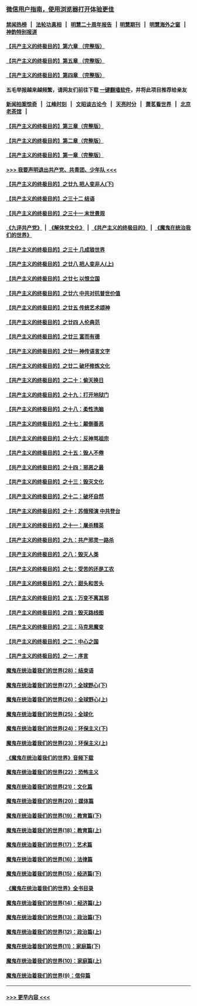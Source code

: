 ### [微信用户指南，使用浏览器打开体验更佳](https://github.com/gfw-breaker/banned-news1/blob/master/indexes/wechat-guide.md?t=0)
#### [禁闻热榜](热点新闻.md?t=0)  &nbsp;&nbsp;|&nbsp;&nbsp; [法轮功真相](https://github.com/gfw-breaker/truth/blob/master/README.md?t=0) &nbsp;&nbsp;|&nbsp;&nbsp; [明慧二十周年报告](https://github.com/gfw-breaker/mh-reports/blob/master/README.md?t=0) &nbsp;&nbsp;|&nbsp;&nbsp;[明慧期刊](https://github.com/gfw-breaker/mh-qikan) &nbsp;&nbsp;|&nbsp;&nbsp; [明慧海外之窗](https://github.com/gfw-breaker/mh-news/blob/master/README.md?t=0) &nbsp;&nbsp;|&nbsp;&nbsp; [神韵特别报道](https://github.com/gfw-breaker/mh-news/blob/master/shenyun.md?t=0)
#### [【共产主义的终极目的】第六章 （完整版）](../pages/nsc422/n11428913.md?t=02051511) 
#### [【共产主义的终极目的】第五章 （完整版）](../pages/nsc422/n11428912.md?t=02051511) 
#### [【共产主义的终极目的】第四章 （完整版）](../pages/nsc422/n11428907.md?t=02051511) 
#### 五毛举报越来越频繁，请网友们前往下载 [一键翻墙软件](https://github.com/gfw-breaker/ssr-accounts)，并将此项目推荐给亲友
#### [新闻拍案惊奇](https://github.com/gfw-breaker/banned-news1/blob/master/pages/link4.md) &nbsp;&nbsp;|&nbsp;&nbsp; [江峰时刻](https://github.com/gfw-breaker/banned-news1/blob/master/pages/link4.md) &nbsp;&nbsp;|&nbsp;&nbsp; [文昭谈古论今](https://github.com/gfw-breaker/banned-news1/blob/master/pages/link4.md) &nbsp;&nbsp;|&nbsp;&nbsp; [天亮时分](https://github.com/gfw-breaker/banned-news1/blob/master/pages/link4.md) &nbsp;&nbsp;|&nbsp;&nbsp; [萧茗看世界](https://github.com/gfw-breaker/banned-news1/blob/master/pages/link4.md) &nbsp;&nbsp;|&nbsp;&nbsp; [北京老茶馆](https://github.com/gfw-breaker/banned-news1/blob/master/pages/link4.md) &nbsp;&nbsp;|&nbsp;&nbsp; 
#### [【共产主义的终极目的】第三章（完整版）](../pages/nsc422/n11428848.md?t=02051511) 
#### [【共产主义的终极目的】第二章（完整版）](../pages/nsc422/n11428831.md?t=02051511) 
#### [【共产主义的终极目的】第一章（完整版）](../pages/nsc422/n11417651.md?t=02051511) 
#### [>>> 我要声明退出共产党、共青团、少年队 <<<](https://github.com/begood0513/goodnews/blob/master/quit/letter.md) 
#### [【共产主义的终极目的】之廿九 把人变非人(下)](../pages/nsc422/n11344140.md?t=02051511) 
#### [【共产主义的终极目的】之三十二 结语](../pages/nsc422/n11360535.md?t=02051511) 
#### [【共产主义的终极目的】之三十一 末世景观](../pages/nsc422/n11351129.md?t=02051511) 
#### [《九评共产党》](https://github.com/begood0513/9ping.md/blob/master/README.md) &nbsp;|&nbsp; [《解体党文化》](../../../../jtdwh.md/blob/master/README.md)  &nbsp;|&nbsp; [《共产主义的终极目的》](../../../../gczydzjmd.md/blob/master/README.md) &nbsp;|&nbsp; [《魔鬼在统治我们的世界》](../../../../mgztzwmdsj.md/blob/master/README.md) 
#### [【共产主义的终极目的】之三十 几成狼世界](../pages/nsc422/n11348280.md?t=02051511) 
#### [【共产主义的终极目的】之廿八 把人变非人(上)](../pages/nsc422/n11340492.md?t=02051511) 
#### [【共产主义的终极目的】之廿七 以恨立国](../pages/nsc422/n11336944.md?t=02051511) 
#### [【共产主义的终极目的】之廿六 中共对抗普世价值](../pages/nsc422/n11324785.md?t=02051511) 
#### [【共产主义的终极目的】之廿五 传统艺术颂神](../pages/nsc422/n11296396.md?t=02051511) 
#### [【共产主义的终极目的】之廿四 人伦典范](../pages/nsc422/n11296397.md?t=02051511) 
#### [【共产主义的终极目的】之廿三 富而有德](../pages/nsc422/n11283598.md?t=02051511) 
#### [【共产主义的终极目的】之廿一 神传语言文字](../pages/nsc422/n11263265.md?t=02051511) 
#### [【共产主义的终极目的】之廿二 破坏修炼文化](../pages/nsc422/n11245728.md?t=02051511) 
#### [【共产主义的终极目的】之二十：偷天换日](../pages/nsc422/n11238846.md?t=02051511) 
#### [【共产主义的终极目的】之十九：打开地狱门](../pages/nsc422/n11206376.md?t=02051511) 
#### [【共产主义的终极目的】之十八：柔性洗脑](../pages/nsc422/n11199994.md?t=02051511) 
#### [【共产主义的终极目的】之十七：颠倒善恶](../pages/nsc422/n11179782.md?t=02051511) 
#### [【共产主义的终极目的】之十六：反神骂祖宗](../pages/nsc422/n11166798.md?t=02051511) 
#### [【共产主义的终极目的】之十五：毁人不倦](../pages/nsc422/n11166792.md?t=02051511) 
#### [【共产主义的终极目的】之十四：邪恶之最](../pages/nsc422/n11150249.md?t=02051511) 
#### [【共产主义的终极目的】之十三：毁灭文化](../pages/nsc422/n11135227.md?t=02051511) 
#### [【共产主义的终极目的】之十二：破坏自然](../pages/nsc422/n11135214.md?t=02051511) 
#### [【共产主义的终极目的】之十：苏俄预演 中共登台](../pages/nsc422/n11118424.md?t=02051511) 
#### [【共产主义的终极目的】之十一：屠杀精英](../pages/nsc422/n11118442.md?t=02051511) 
#### [【共产主义的终极目的】之九：共产邪灵一路杀](../pages/nsc422/n11114139.md?t=02051511) 
#### [【共产主义的终极目的】之八：毁灭人类](../pages/nsc422/n11108503.md?t=02051511) 
#### [【共产主义的终极目的】之七：受苦的还是工农](../pages/nsc422/n11101809.md?t=02051511) 
#### [【共产主义的终极目的】之六：甜头和苦头](../pages/nsc422/n11096971.md?t=02051511) 
#### [【共产主义的终极目的】之五：万变不离其邪](../pages/nsc422/n11091285.md?t=02051511) 
#### [【共产主义的终极目的】之四：毁灭路线图](../pages/nsc422/n11086284.md?t=02051511) 
#### [【共产主义的终极目的】之三：马克思魔变](../pages/nsc422/n11061941.md?t=02051511) 
#### [【共产主义的终极目的】之二：中心之国](../pages/nsc422/n11047728.md?t=02051511) 
#### [【共产主义的终极目的】之一：序言](../pages/nsc422/n11086077.md?t=02051511) 
#### [魔鬼在统治着我们的世界(28)：结束语](../pages/nsc422/n10936246.md?t=02051511) 
#### [魔鬼在统治着我们的世界(27)：全球野心(下)](../pages/nsc422/n10928319.md?t=02051511) 
#### [魔鬼在统治着我们的世界(26)：全球野心(上)](../pages/nsc422/n10900318.md?t=02051511) 
#### [魔鬼在统治着我们的世界(25)：全球化](../pages/nsc422/n10788205.md?t=02051511) 
#### [魔鬼在统治着我们的世界(24)：环保主义(下)](../pages/nsc422/n10695307.md?t=02051511) 
#### [魔鬼在统治着我们的世界(23)：环保主义(上)](../pages/nsc422/n10688613.md?t=02051511) 
#### [《魔鬼在统治着我们的世界》音频下载](../pages/nsc422/n10635553.md?t=02051511) 
#### [魔鬼在统治着我们的世界(22)：恐怖主义](../pages/nsc422/n10614727.md?t=02051511) 
#### [魔鬼在统治着我们的世界(21)：文化篇](../pages/nsc422/n10597706.md?t=02051511) 
#### [魔鬼在统治着我们的世界(20)：媒体篇](../pages/nsc422/n10586579.md?t=02051511) 
#### [魔鬼在统治着我们的世界(19)：教育篇(下)](../pages/nsc422/n10564808.md?t=02051511) 
#### [魔鬼在统治着我们的世界(18)：教育篇(上)](../pages/nsc422/n10526970.md?t=02051511) 
#### [魔鬼在统治着我们的世界(17)：艺术篇](../pages/nsc422/n10499093.md?t=02051511) 
#### [魔鬼在统治着我们的世界(16)：法律篇](../pages/nsc422/n10485969.md?t=02051511) 
#### [魔鬼在统治着我们的世界(15)：经济篇(下)](../pages/nsc422/n10469975.md?t=02051511) 
#### [《魔鬼在统治着我们的世界》全书目录](../pages/nsc422/n10464261.md?t=02051511) 
#### [魔鬼在统治着我们的世界(14)：经济篇(上)](../pages/nsc422/n10457370.md?t=02051511) 
#### [魔鬼在统治着我们的世界(13)：政治篇(下)](../pages/nsc422/n10448270.md?t=02051511) 
#### [魔鬼在统治着我们的世界(12)：政治篇(上)](../pages/nsc422/n10444576.md?t=02051511) 
#### [魔鬼在统治着我们的世界(11)：家庭篇(下)](../pages/nsc422/n10440961.md?t=02051511) 
#### [魔鬼在统治着我们的世界(10)：家庭篇(上)](../pages/nsc422/n10435448.md?t=02051511) 
#### [魔鬼在统治着我们的世界(9)：信仰篇](../pages/nsc422/n10432159.md?t=02051511) 

----
#### [ >>> 更早内容 <<< ](../indexes/nsc422-earlier.md)

